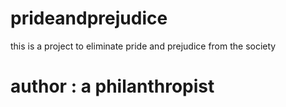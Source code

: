 # prideandprejudice
this is a project to eliminate pride and prejudice from the society
<style>
  h1{
    color : 'blue';
</style>

<h1 >author : a philanthropist<h1></h1>

